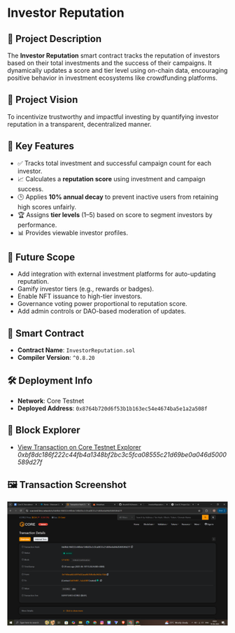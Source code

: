 # Investor Reputation

## 📌 Project Description

The **Investor Reputation** smart contract tracks the reputation of investors based on their total investments and the success of their campaigns. It dynamically updates a score and tier level using on-chain data, encouraging positive behavior in investment ecosystems like crowdfunding platforms.

## 🎯 Project Vision

To incentivize trustworthy and impactful investing by quantifying investor reputation in a transparent, decentralized manner.

## 🚀 Key Features

- ✅ Tracks total investment and successful campaign count for each investor.
- 📈 Calculates a **reputation score** using investment and campaign success.
- 🕒 Applies **10% annual decay** to prevent inactive users from retaining high scores unfairly.
- 🏆 Assigns **tier levels** (1–5) based on score to segment investors by performance.
- 📊 Provides viewable investor profiles.

## 🔮 Future Scope

- Add integration with external investment platforms for auto-updating reputation.
- Gamify investor tiers (e.g., rewards or badges).
- Enable NFT issuance to high-tier investors.
- Governance voting power proportional to reputation score.
- Add admin controls or DAO-based moderation of updates.

## 📄 Smart Contract

- **Contract Name**: `InvestorReputation.sol`
- **Compiler Version**: `^0.8.20`

## 🛠 Deployment Info

- **Network**: Core Testnet
- **Deployed Address**: `0x8764b720d6f53b1b163ec54e4674ba5e1a2a508f`  

## 🔗 Block Explorer

- [View Transaction on Core Testnet Explorer](https://scan.test2.btcs.network/)  
  *0xbf8dc186f222c44fb4a1348bf2bc3c5fca08555c21d69be0a046d5000589d27f*

## 🖼 Transaction Screenshot

![Transaction Screenshot](screenshot.png)  



